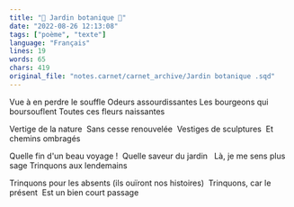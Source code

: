 ```yaml
---
title: "🌺 Jardin botanique 🪷"
date: "2022-08-26 12:13:08"
tags: ["poème", "texte"]
language: "Français"
lines: 19
words: 65
chars: 419
original_file: "notes.carnet/carnet_archive/Jardin botanique .sqd"
---
```


Vue à en perdre le souffle
Odeurs assourdissantes
Les bourgeons qui boursouflent
Toutes ces fleurs naissantes

Vertige de la nature 
Sans cesse renouvelée 
Vestiges de sculptures 
Et chemins ombragés 

Quelle fin d'un beau voyage ! 
Quelle saveur du jardin 
 Là, je me sens plus sage
Trinquons aux lendemains 

Trinquons pour les absents
(ils ouïront nos histoires) 
Trinquons, car le présent 
Est un bien court passage